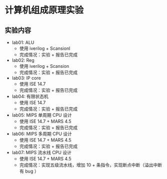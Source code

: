 # 计算机组成原理实验
## 实验内容
- lab01: ALU
	- 使用 iverilog + Scansionl
	- 完成情况：实验 + 报告已完成
- lab02: Reg
	- 使用 iverilog + Scansion	
	- 完成情况：实验 + 报告已完成
- lab03: IP core
	- 使用 ISE 14.7
	- 完成情况：实验 + 报告已完成
- lab04: 有限状态机
	- 使用 ISE 14.7
	- 完成情况：实验 + 报告已完成
- lab05: MIPS 单周期 CPU 设计
	- 使用 ISE 14.7 + MARS 4.5
	- 完成情况：实验 + 报告已完成
- lab06: MIPS 多周期 CPU 设计
	- 使用 ISE 14.7 + MARS 4.5
	- 完成情况：实验 + 报告已完成
- lab07: MIPS 流水线 CPU 设计
	- 使用 ISE 14.7 + MARS 4.5
	- 完成情况：实现五级流水线，增加 10 + 条指令，实现断点中断（溢出中断有 bug ）

